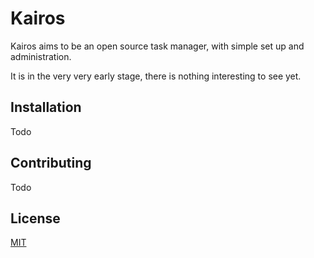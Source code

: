 # Kairos

Kairos aims to be an open source task manager, with simple set up and administration.

It is in the very very early stage, there is nothing interesting to see yet.

## Installation
Todo

## Contributing
Todo

## License

[MIT](https://choosealicense.com/licenses/mit/)
